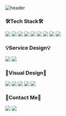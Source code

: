 ![header](https://capsule-render.vercel.app/api?type=venom&color=timeGradient&height=300&section=header&text=SOYEON%20.zip&fontSize=90)

<!--
**soddengguri/soddengguri** is a ✨ _special_ ✨ repository because its `README.md` (this file) appears on your GitHub profile.

Here are some ideas to get you started:

- 🔭 I’m currently working on ...
- 🌱 I’m currently learning ...
- 👯 I’m looking to collaborate on ...
- 🤔 I’m looking for help with ...
- 💬 Ask me about ...
- 📫 How to reach me: ...
- 😄 Pronouns: ...
- ⚡ Fun fact: ...
-->

### 🛠Tech Stack🛠
<img src="https://img.shields.io/badge/Unity-FFFFFF?style=flat-square&logo=Unity&logoColor=black"/></a>
<img src="https://img.shields.io/badge/CSharp-512BD4?style=flat-square&logo=csharp&logoColor=white"/></a>
<img src="https://img.shields.io/badge/C-A8B9CC?style=flat-square&logo=C&logoColor=white"/></a>
<img src="https://img.shields.io/badge/C++-00599C?style=flat-square&logo=C%2B%2B&logoColor=white"/></a>
<img src="https://img.shields.io/badge/Java-007396?style=flat-square&logo=Java&logoColor=white"/></a>
<img src="https://img.shields.io/badge/JavaScript-F7DF1E?style=flat-square&logo=JavaScript&logoColor=white"/></a>
<img src="https://img.shields.io/badge/HTML5-E34F26?style=flat-square&logo=HTML5&logoColor=white"/></a>
<img src="https://img.shields.io/badge/MySQL-4479A1?style=flat-square&logo=MySQL&logoColor=white"/></a> 
<img src="https://img.shields.io/badge/Xcode-147EFB?style=flat-square&logo=Xcode&logoColor=white"/></a>



### 💡Service Design💡
<img src="https://img.shields.io/badge/Figma-F24E1E?style=flat-square&logo=Figma&logoColor=white">
<img src="https://img.shields.io/badge/Adobe XD-FF61F6?style=flat-square&logo=Adobe XD&logoColor=white">


### 🎨Visual Design🎨
<img src="https://img.shields.io/badge/Autodesk 3ds max-0696D7?style=flat-square&logo=Autodesk&logoColor=white">
<img src="https://img.shields.io/badge/Adobe Illustrator-FF9A00?style=flat-square&logo=Adobe Illustrator&logoColor=white">
<img src="https://img.shields.io/badge/Adobe Photoshop-31A8FF?style=flat-square&logo=Adobe Photoshop&logoColor=white">
<img src="https://img.shields.io/badge/Adobe After Effects-9999FF?style=flat-square&logo=Adobe After Effects&logoColor=white">
<img src="https://img.shields.io/badge/Adobe Premiere Pro-9999FF?style=flat-square&logo=Adobe Premiere Pro&logoColor=white">


### 🤍Contact Me🤍
<a href="https://www.instagram.com/so_ddengguri/" target="_blank">
  <img src="https://img.shields.io/badge/Instagram-E4405F?style=flat-square&logo=Instagram&logoColor=white"/></a>
<a href="https://open.kakao.com/o/syOfXnRd" target="_blank">
  <img src="https://img.shields.io/badge/KaKaoTalk-FFCD00?style=flat-square&logo=KakaoTalk&logoColor=white"/></a>
